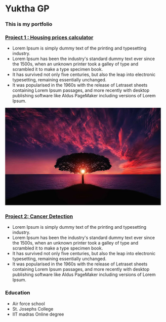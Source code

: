 # Yuktha GP
### This is my portfolio

### [Project 1 : Housing prices calculator](https://duckduckgo.com)
- Lorem Ipsum is simply dummy text of the printing and typesetting industry.
- Lorem Ipsum has been the industry's standard dummy text ever since the 1500s, 
when an unknown printer took a galley of type and scrambled it to make a type specimen book.
- It has survived not only five centuries, but also the leap into electronic typesetting, remaining essentially unchanged.
- It was popularised in the 1960s with the release of Letraset sheets containing Lorem Ipsum passages,
and more recently with desktop publishing software like Aldus PageMaker including versions of Lorem Ipsum.

![](/images/imagess.jpg)

### [Project 2: Cancer Detection](https://www.markdownguide.org/basic-syntax/#escaping-characters)
- Lorem Ipsum is simply dummy text of the printing and typesetting industry.
- Lorem Ipsum has been the industry's standard dummy text ever since the 1500s, 
when an unknown printer took a galley of type and scrambled it to make a type specimen book.
- It has survived not only five centuries, but also the leap into electronic typesetting, remaining essentially unchanged.
- It was popularised in the 1960s with the release of Letraset sheets containing Lorem Ipsum passages,
and more recently with desktop publishing software like Aldus PageMaker including versions of Lorem Ipsum.


### Education
- Air force school
- St. Josephs College
- IIT madras Online degree

